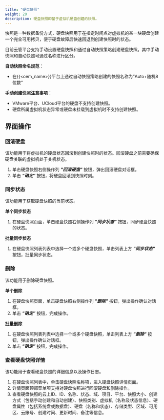```yaml
---
title: "硬盘快照"
weight: 20
description: 硬盘快照即基于虚拟机硬盘创建的快照。
---
```


快照是一种数据备份方式，硬盘快照用于在指定时间点对虚拟机的某一块硬盘创建一个完全可用拷贝，便于硬盘故障后快速回退到创建快照时的状态。

目前云管平台支持手动设置硬盘快照和通过自动快照策略创建硬盘快照。其中手动快照和自动快照可通过名称进行区分。

**自动快照命名规范**：

- 在{{<oem_name>}}平台上通过自动快照策略创建的快照名称为”Auto+随机8位数“

**手动创建快照注意事项**：

- VMware平台、UCloud平台的硬盘不支持创建快照。
- 硬盘所属虚拟机状态异常或硬盘未挂载到虚拟机时不支持创建快照。

## 界面操作

### 回滚硬盘

该功能用于将虚拟机的硬盘状态回滚到创建快照时的状态。回滚硬盘之前需要确保硬盘关联的虚拟机处于关机状态。

1. 单击硬盘快照右侧操作列 **_"回滚硬盘"_** 按钮，弹出回滚硬盘对话框。   
2. 单击 **_"确定"_** 按钮，将硬盘回滚到快照时刻。

### 同步状态

该功能用于获取硬盘快照的当前状态。

**单个同步状态**

1. 在硬盘快照页面，单击硬盘快照右侧操作列 **_"同步状态"_** 按钮，同步硬盘快照的状态。

**批量同步状态**

1. 在硬盘快照列表列表中选择一个或多个硬盘快照，单击列表上方 **_"同步状态"_** 按钮，批量同步状态。

### 删除

该功能用于删除硬盘快照。

**单个删除**

1. 在硬盘快照页面，单击硬盘快照右侧操作列 **_"删除"_** 按钮，弹出操作确认对话框。
2. 单击 **_"确定"_** 按钮，完成操作。

**批量删除**

1. 在硬盘快照列表列表中选择一个或多个硬盘快照，单击列表上方 **_"删除"_** 按钮，弹出操作确认对话框。
2. 单击 **_"确定"_** 按钮，完成操作。

### 查看硬盘快照详情

该功能用于查看硬盘快照的详细信息以及操作日志。

1. 在硬盘快照列表中，单击硬盘快照名称项，进入硬盘快照详情页面。
2. 详情页面顶部菜单项支持对硬盘快照进行回滚硬盘和删除操作。
3. 查看硬盘快照的云上ID、ID、名称、状态、域、项目、平台、快照大小、创建方式（包括手动创建和自动创建）、快照类别、虚拟机（名称及状态信息）、硬盘属性（包括系统盘或数据盘）、硬盘（名称和状态）、存储类型、区域、可用区、云账号、创建时间、更新时间、备注等信息。
 


